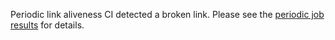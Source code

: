 Periodic link aliveness CI detected a broken link. Please see the [periodic job
results](https://github.com/submariner-io/shipyard/actions?query=workflow%3APeriodic) for details.
